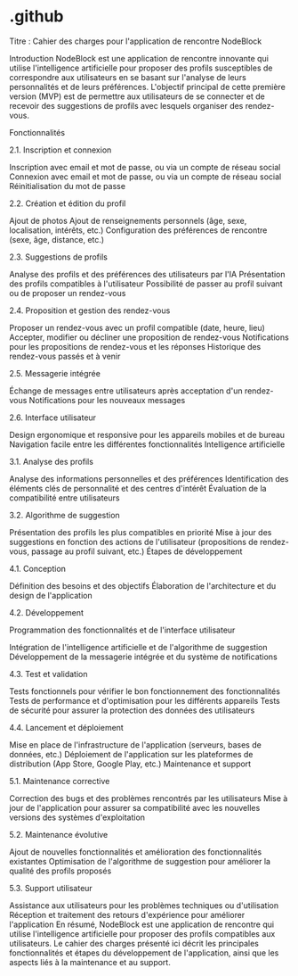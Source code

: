 # .github

Titre : Cahier des charges pour l'application de rencontre NodeBlock

Introduction
NodeBlock est une application de rencontre innovante qui utilise l'intelligence artificielle pour proposer des profils susceptibles de correspondre aux utilisateurs en se basant sur l'analyse de leurs personnalités et de leurs préférences. L'objectif principal de cette première version (MVP) est de permettre aux utilisateurs de se connecter et de recevoir des suggestions de profils avec lesquels organiser des rendez-vous.

Fonctionnalités


2.1. Inscription et connexion

Inscription avec email et mot de passe, ou via un compte de réseau social
Connexion avec email et mot de passe, ou via un compte de réseau social
Réinitialisation du mot de passe


2.2. Création et édition du profil

Ajout de photos
Ajout de renseignements personnels (âge, sexe, localisation, intérêts, etc.)
Configuration des préférences de rencontre (sexe, âge, distance, etc.)


2.3. Suggestions de profils

Analyse des profils et des préférences des utilisateurs par l'IA
Présentation des profils compatibles à l'utilisateur
Possibilité de passer au profil suivant ou de proposer un rendez-vous

2.4. Proposition et gestion des rendez-vous

Proposer un rendez-vous avec un profil compatible (date, heure, lieu)
Accepter, modifier ou décliner une proposition de rendez-vous
Notifications pour les propositions de rendez-vous et les réponses
Historique des rendez-vous passés et à venir


2.5. Messagerie intégrée

Échange de messages entre utilisateurs après acceptation d'un rendez-vous
Notifications pour les nouveaux messages


2.6. Interface utilisateur

Design ergonomique et responsive pour les appareils mobiles et de bureau
Navigation facile entre les différentes fonctionnalités
Intelligence artificielle


3.1. Analyse des profils

Analyse des informations personnelles et des préférences
Identification des éléments clés de personnalité et des centres d'intérêt
Évaluation de la compatibilité entre utilisateurs


3.2. Algorithme de suggestion

Présentation des profils les plus compatibles en priorité
Mise à jour des suggestions en fonction des actions de l'utilisateur (propositions de rendez-vous, passage au profil suivant, etc.)
Étapes de développement



4.1. Conception

Définition des besoins et des objectifs
Élaboration de l'architecture et du design de l'application

4.2. Développement

Programmation des fonctionnalités et de l'interface utilisateur

Intégration de l'intelligence artificielle et de l'algorithme de suggestion
Développement de la messagerie intégrée et du système de notifications


4.3. Test et validation

Tests fonctionnels pour vérifier le bon fonctionnement des fonctionnalités
Tests de performance et d'optimisation pour les différents appareils
Tests de sécurité pour assurer la protection des données des utilisateurs


4.4. Lancement et déploiement

Mise en place de l'infrastructure de l'application (serveurs, bases de données, etc.)
Déploiement de l'application sur les plateformes de distribution (App Store, Google Play, etc.)
Maintenance et support


5.1. Maintenance corrective

Correction des bugs et des problèmes rencontrés par les utilisateurs
Mise à jour de l'application pour assurer sa compatibilité avec les nouvelles versions des systèmes d'exploitation


5.2. Maintenance évolutive

Ajout de nouvelles fonctionnalités et amélioration des fonctionnalités existantes
Optimisation de l'algorithme de suggestion pour améliorer la qualité des profils proposés


5.3. Support utilisateur

Assistance aux utilisateurs pour les problèmes techniques ou d'utilisation
Réception et traitement des retours d'expérience pour améliorer l'application
En résumé, NodeBlock est une application de rencontre qui utilise l'intelligence artificielle pour proposer des profils compatibles aux utilisateurs. Le cahier des charges présenté ici décrit les principales fonctionnalités et étapes du développement de l'application, ainsi que les aspects liés à la maintenance et au support.
